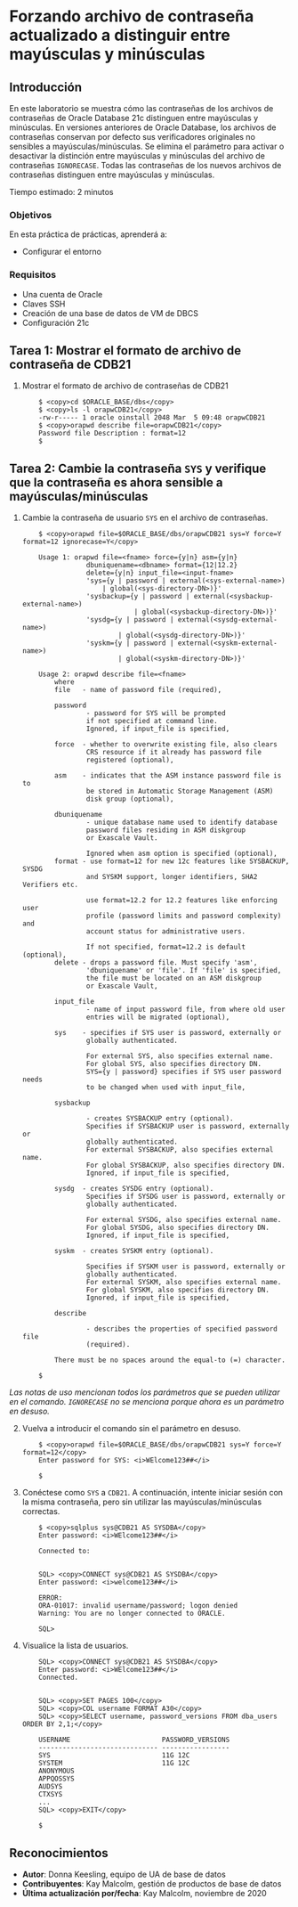 # Forzando archivo de contraseña actualizado a distinguir entre mayúsculas y minúsculas

## Introducción

En este laboratorio se muestra cómo las contraseñas de los archivos de contraseñas de Oracle Database 21c distinguen entre mayúsculas y minúsculas. En versiones anteriores de Oracle Database, los archivos de contraseñas conservan por defecto sus verificadores originales no sensibles a mayúsculas/minúsculas. Se elimina el parámetro para activar o desactivar la distinción entre mayúsculas y minúsculas del archivo de contraseñas `IGNORECASE`. Todas las contraseñas de los nuevos archivos de contraseñas distinguen entre mayúsculas y minúsculas.

Tiempo estimado: 2 minutos

### Objetivos

En esta práctica de prácticas, aprenderá a:

*   Configurar el entorno

### Requisitos

*   Una cuenta de Oracle
*   Claves SSH
*   Creación de una base de datos de VM de DBCS
*   Configuración 21c

## Tarea 1: Mostrar el formato de archivo de contraseña de CDB21

1.  Mostrar el formato de archivo de contraseñas de CDB21
    
        	$ <copy>cd $ORACLE_BASE/dbs</copy>
        	$ <copy>ls -l orapwCDB21</copy>
        	-rw-r----- 1 oracle oinstall 2048 Mar  5 09:48 orapwCDB21
        	$ <copy>orapwd describe file=orapwCDB21</copy>
        	Password file Description : format=12
        	$
        

## Tarea 2: Cambie la contraseña `SYS` y verifique que la contraseña es ahora sensible a mayúsculas/minúsculas

1.  Cambie la contraseña de usuario `SYS` en el archivo de contraseñas.
    
        	$ <copy>orapwd file=$ORACLE_BASE/dbs/orapwCDB21 sys=Y force=Y format=12 ignorecase=Y</copy>
        
        	Usage 1: orapwd file=<fname> force={y|n} asm={y|n}
        				dbuniquename=<dbname> format={12|12.2}
        				delete={y|n} input_file=<input-fname>
        				'sys={y | password | external(<sys-external-name>)
        					| global(<sys-directory-DN>)}'
        				'sysbackup={y | password | external(<sysbackup-external-name>)
        							| global(<sysbackup-directory-DN>)}'
        				'sysdg={y | password | external(<sysdg-external-name>)
        						| global(<sysdg-directory-DN>)}'
        				'syskm={y | password | external(<syskm-external-name>)
        						| global(<syskm-directory-DN>)}'
        
        	Usage 2: orapwd describe file=<fname>
        		where
        		file   - name of password file (required),
        
        		password
        				- password for SYS will be prompted
        				if not specified at command line.
        				Ignored, if input_file is specified,
        
        		force  - whether to overwrite existing file, also clears
        				CRS resource if it already has password file
        				registered (optional),
        
        		asm    - indicates that the ASM instance password file is to
        				be stored in Automatic Storage Management (ASM)
        				disk group (optional),
        
        		dbuniquename
        				- unique database name used to identify database
        				password files residing in ASM diskgroup
        				or Exascale Vault.
        
        				Ignored when asm option is specified (optional),
        		format - use format=12 for new 12c features like SYSBACKUP, SYSDG
        				and SYSKM support, longer identifiers, SHA2 Verifiers etc.
        
        				use format=12.2 for 12.2 features like enforcing user
        				profile (password limits and password complexity) and
        				account status for administrative users.
        
        				If not specified, format=12.2 is default (optional),
        		delete - drops a password file. Must specify 'asm',
        				'dbuniquename' or 'file'. If 'file' is specified,
        				the file must be located on an ASM diskgroup
        				or Exascale Vault,
        
        		input_file
        				- name of input password file, from where old user
        				entries will be migrated (optional),
        
        		sys    - specifies if SYS user is password, externally or
        				globally authenticated.
        
        				For external SYS, also specifies external name.
        				For global SYS, also specifies directory DN.
        				SYS={y | password} specifies if SYS user password needs
        				to be changed when used with input_file,
        
        		sysbackup
        
        				- creates SYSBACKUP entry (optional).
        				Specifies if SYSBACKUP user is password, externally or
        				globally authenticated.
        				For external SYSBACKUP, also specifies external name.
        				For global SYSBACKUP, also specifies directory DN.
        				Ignored, if input_file is specified,
        
        		sysdg  - creates SYSDG entry (optional).
        				Specifies if SYSDG user is password, externally or
        				globally authenticated.
        
        				For external SYSDG, also specifies external name.
        				For global SYSDG, also specifies directory DN.
        				Ignored, if input_file is specified,
        
        		syskm  - creates SYSKM entry (optional).
        
        				Specifies if SYSKM user is password, externally or
        				globally authenticated.
        				For external SYSKM, also specifies external name.
        				For global SYSKM, also specifies directory DN.
        				Ignored, if input_file is specified,
        
        		describe
        
        				- describes the properties of specified password file
        				(required).
        
        		There must be no spaces around the equal-to (=) character.
        
        	$
        

_Las notas de uso mencionan todos los parámetros que se pueden utilizar en el comando. `IGNORECASE` no se menciona porque ahora es un parámetro en desuso._

2.  Vuelva a introducir el comando sin el parámetro en desuso.
    
        	$ <copy>orapwd file=$ORACLE_BASE/dbs/orapwCDB21 sys=Y force=Y format=12</copy>
        	Enter password for SYS: <i>WElcome123##</i>
        
        	$
        
3.  Conéctese como `SYS` a `CDB21`. A continuación, intente iniciar sesión con la misma contraseña, pero sin utilizar las mayúsculas/minúsculas correctas.
    
        	$ <copy>sqlplus sys@CDB21 AS SYSDBA</copy>
        	Enter password: <i>WElcome123##</i>
        
        	Connected to:
        
    
        	SQL> <copy>CONNECT sys@CDB21 AS SYSDBA</copy>
        	Enter password: <i>welcome123##</i>
        
        	ERROR:
        	ORA-01017: invalid username/password; logon denied
        	Warning: You are no longer connected to ORACLE.
        
        	SQL>
        
4.  Visualice la lista de usuarios.
    
        	SQL> <copy>CONNECT sys@CDB21 AS SYSDBA</copy>
        	Enter password: <i>WElcome123##</i>
        	Connected.
        
    
        	SQL> <copy>SET PAGES 100</copy>
        	SQL> <copy>COL username FORMAT A30</copy>
        	SQL> <copy>SELECT username, password_versions FROM dba_users ORDER BY 2,1;</copy>
        
        	USERNAME                       PASSWORD_VERSIONS
        	------------------------------ -----------------
        	SYS                            11G 12C
        	SYSTEM                         11G 12C
        	ANONYMOUS
        	APPQOSSYS
        	AUDSYS
        	CTXSYS
        	...
        	SQL> <copy>EXIT</copy>
        
        	$
        

## Reconocimientos

*   **Autor**: Donna Keesling, equipo de UA de base de datos
*   **Contribuyentes**: Kay Malcolm, gestión de productos de base de datos
*   **Última actualización por/fecha**: Kay Malcolm, noviembre de 2020